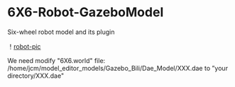 # 6X6-Robot-GazeboModel
Six-wheel robot model and its plugin

！[robot-pic](https://github.com/tommoy/6X6-Robot-GazeboModel/blob/main/robot-pic.jpg)

We need modify "6X6.world" file:
     <uri>/home/jcm/model_editor_models/Gazebo_Bili/Dae_Model/XXX.dae</uri>
  to <uri>”your directory/XXX.dae"</uri>
